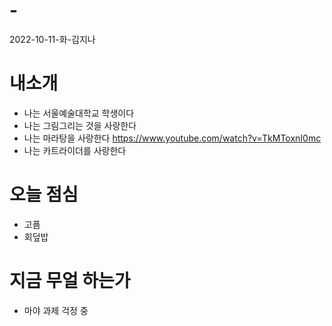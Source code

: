 # -
2022-10-11-화-김지나

# 내소개
* 나는 서울예술대학교 학생이다
* 나는 그림그리는 것을 사랑한다
* 나는 마라탕을 사랑한다
https://www.youtube.com/watch?v=TkMToxnI0mc
* 나는 카트라이더를 사랑한다

# 오늘 점심
* 고픔
* 회덮밥

# 지금 무얼 하는가
* 마야 과제 걱정 중
